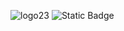
![logo23](https://github.com/user-attachments/assets/84f23e3b-c08c-4328-97a4-44e7df4f3ae9)
<img alt="Static Badge" src="https://img.shields.io/badge/Manven-v4.0.0-green">


